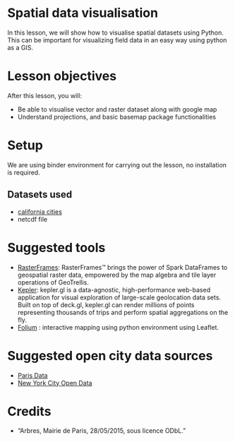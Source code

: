 # Spatial data visualisation

In this lesson, we will show how to visualise spatial datasets using Python. This can be important for visualizing field data in an easy way using python as a GIS.

# Lesson objectives

After this lesson, you will:
- Be able to visualise vector and raster dataset along with google map
- Understand projections, and basic basemap package functionalities

# Setup

We are using binder environment for carrying out the lesson, no installation is required. 

## Datasets used
- [california cities](https://github.com/awantik/data-science/blob/master/data/california_cities.csv)  
- netcdf file 


# Suggested tools

- [RasterFrames](http://rasterframes.io/): RasterFrames™ brings the power of Spark DataFrames to geospatial raster data, empowered by the map algebra and tile layer operations of GeoTrellis. 
- [Kepler](https://uber.github.io/kepler.gl/#/): kepler.gl is a data-agnostic, high-performance web-based application for visual exploration of large-scale geolocation data sets. Built on top of deck.gl, kepler.gl can render millions of points representing thousands of trips and perform spatial aggregations on the fly.
- [Folium](http://folium.readthedocs.io/en/latest/) : interactive mapping using python environment using Leaflet. 

# Suggested open city data sources
- [Paris Data](https://opendata.paris.fr/page/home/)
- [New York City Open Data](https://opendata.cityofnewyork.us/)


# Credits
- “Arbres, Mairie de Paris, 28/05/2015, sous licence ODbL.” 

